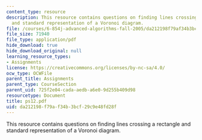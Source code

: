 ```yaml
---
content_type: resource
description: This resource contains questions on finding lines crossing a rectangle
  and standard representation of a Voronoi diagram.
file: /courses/6-854j-advanced-algorithms-fall-2005/da212198f79af34b3bcf29c9e48fd28f_ps12.pdf
file_size: 71940
file_type: application/pdf
hide_download: true
hide_download_original: null
learning_resource_types:
- Assignments
license: https://creativecommons.org/licenses/by-nc-sa/4.0/
ocw_type: OCWFile
parent_title: Assignments
parent_type: CourseSection
parent_uid: 725f2e04-cada-aedb-a6e0-9d255b409d98
resourcetype: Document
title: ps12.pdf
uid: da212198-f79a-f34b-3bcf-29c9e48fd28f
---
```

This resource contains questions on finding lines crossing a rectangle and standard representation of a Voronoi diagram.